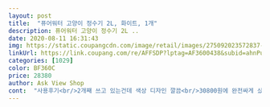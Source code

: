 ```yaml
---
layout: post 
title:  "퓨어워터 고양이 정수기 2L, 화이트, 1개" 
description: 퓨어워터 고양이 정수기 2L ..
date: 2020-08-11 16:31:43 
img: https://static.coupangcdn.com/image/retail/images/275092023572837-106a7841-1002-4127-9fcf-a63079c4cb74.jpg 
linkUrl: https://link.coupang.com/re/AFFSDP?lptag=AF3600438&subid=ahnPublicAsk&pageKey=239282531&itemId=760665114&vendorItemId=4918878073&traceid=V0-113-c892b0fd53e32335 
categories: [1029] 
color: BF360C 
price: 28380 
author: Ask View Shop 
cont:  "사용후기<br/>2개째 쓰고 있는건데 색상 디자인 깔끔<br/>30800원에 완전싸게 샀어요<br/>감자양 늘음<br/>구멍으로 둥글게 나오는건 싫어함<br/>기격 저렴하고 필터 구매하기 쉽고.<br/>.<br/>노즐 취향별로 변경가능하고.<br/>.<br/>냥이들이 좋아해서 한개 더 구입했네요.<br/> 물때 끼신다는분들, 필터가 금방 더러워 진신다는 분들.<br/>.<br/> 이거 사람들 쓰는 정수기같은 그런 정수기가 아닌 냥이들이 흐르는물이 깨끗하다고 생각하는 경향이 있어 흐르는 물을 만들어주는것이니 물 최소 하루 한번, 갈아주세요.<br/>.<br/> 정수라면.<br/>.<br/> 단지 앉을수 있는 털이나 먼지정도 걸러주는 용도라고 보시고요.<br/>.<br/><br/>냥이는 발바닥이 마를틈이 없음<br/>또 후기에 청소 어렵다고 하시는 분 있던데 물을 하루 한번<br/>로켓배송<br/>마니 파세요<br/>물 하루한번 안바쁘면 아침저녁으로 정수기물로 갈아주는데 물때 안낍니다.<br/>.<br/> 수돗물이라면 자주갈아줘도 낄수가 있긴한데 수도배관이 더러워서 그런걸수도 있으니까 수돗물말고 깨끗한 정수기물 주세요.<br/>.<br/> 사람이 먹는 깨끗한물 주세요.<br/>.<br/> 아무리 정수기라지만 필터 상품평이나 이런데보면 3일에 한번 갈아준다는 사람 진짜 이해가안되네.<br/>.<br/> 본인은 물 한번 뜨고 3일 내내 그물먹나? 참내.<br/>.<br/><br/>뽀얀 화이트<br/>엄청 좋음<br/>울 집 냥님은 페르시안이라 꽃분수는 좋아함<br/>이 정수기 다른쇼핑몰에선 4만원넘어요ㅠ<br/>전체 갈이 하면 3주쓴 지금까지 없음<br/>정수기만 여러 디자인 써봤는데 금방 고장남<br/>초등학교 저학년도 할 수 있는 쉬운 조립<br/>추천!<br/>특히 고장이 잘안남 굿굿<br/>특히 냥이삼총사들이 잘먹어주니 땡큐죠<br/>필터도 지름<br/>하루종일 정수기옆에서 찍먹중<br/>하면 문제 없음<br/>후기에 검정 이물질은 필터를 위쪽에서 충분히 적시고 사용<br/>" 
---
```

